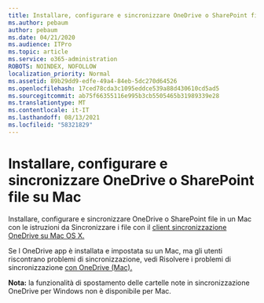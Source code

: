 ```yaml
---
title: Installare, configurare e sincronizzare OneDrive o SharePoint file su Mac
ms.author: pebaum
author: pebaum
ms.date: 04/21/2020
ms.audience: ITPro
ms.topic: article
ms.service: o365-administration
ROBOTS: NOINDEX, NOFOLLOW
localization_priority: Normal
ms.assetid: 89b29dd9-edfe-49a4-84eb-5dc270d64526
ms.openlocfilehash: 17ced78cda3c1095eddce539a88d430610cd5ad5
ms.sourcegitcommit: ab75f66355116e995b3cb5505465b31989339e28
ms.translationtype: MT
ms.contentlocale: it-IT
ms.lasthandoff: 08/13/2021
ms.locfileid: "58321829"
---
```

# <a name="install-setup-and-sync-onedrive-or-sharepoint-files-on-mac"></a>Installare, configurare e sincronizzare OneDrive o SharePoint file su Mac 

Installare, configurare e sincronizzare OneDrive o SharePoint file in un Mac con le istruzioni da Sincronizzare i file con il [client sincronizzazione OneDrive su Mac OS X.](https://support.office.com/article/sync-files-with-the-onedrive-sync-client-on-mac-os-x-d11b9f29-00bb-4172-be39-997da46f913f)

Se l OneDrive app è installata e impostata su un Mac, ma gli utenti riscontrano problemi di sincronizzazione, vedi Risolvere i problemi di sincronizzazione [con OneDrive (Mac).](https://support.office.com/article/fix-onedrive-sync-problems-on-a-mac-af3012d7-13ec-4ac9-bbb1-ebcd2a0cd756)

**Nota:** la funzionalità di spostamento delle cartelle note in sincronizzazione OneDrive per Windows non è disponibile per Mac.




